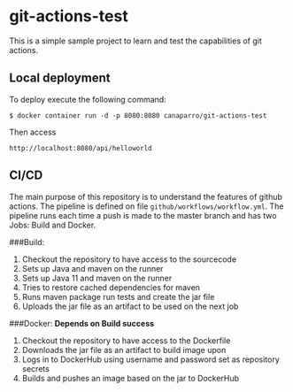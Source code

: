 # git-actions-test
This is a simple sample project to learn and test the capabilities of git actions.

## Local deployment
To deploy execute the following command:
```
$ docker container run -d -p 8080:8080 canaparro/git-actions-test
```
Then access
```
http://localhost:8080/api/helloworld
```

## CI/CD
The main purpose of this repository is to understand the features of github actions. The pipeline is defined on file ```github/workflows/workflow.yml```.
The pipeline runs each time a push is made to the master branch and has two Jobs: Build and Docker.

###Build:
<ol>
<li>Checkout the repository to have access to the sourcecode</li>
<li>Sets up Java and maven on the runner</li>
<li>Sets up Java 11 and maven on the runner</li>
<li>Tries to restore cached dependencies for maven</li>
<li>Runs maven package run tests and create the jar file</li>
<li>Uploads the jar file as an artifact to be used on the next job</li>
</ol>

###Docker:
**Depends on Build success**
<ol>
<li>Checkout the repository to have access to the Dockerfile</li>
<li>Downloads the jar file as an artifact to build image upon</li>
<li>Logs in to DockerHub using username and password set as repository secrets</li>
<li>Builds and pushes an image based on the jar to DockerHub</li>
</ol>